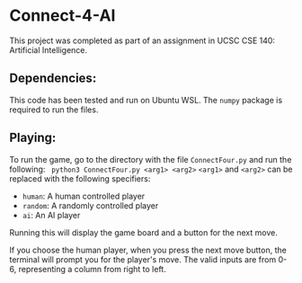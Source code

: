 # Connect-4-AI

This project was completed as part of an assignment in UCSC CSE 140: Artificial Intelligence.

## Dependencies:
This code has been tested and run on Ubuntu WSL. The `numpy` package is required to run the files.

## Playing:
To run the game, go to the directory with the file `ConnectFour.py` and run the following:
`` 
python3 ConnectFour.py <arg1> <arg2>
``
`<arg1>` and `<arg2>` can be replaced with the following specifiers:
- `human`: A human controlled player
- `random`: A randomly controlled player
- `ai`: An AI player

Running this will display the game board and a button for the next move.

If you choose the human player, when you press the next move button, the terminal will prompt you for the player's move. The valid inputs are from 0-6, representing a column from right to left.
